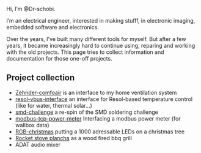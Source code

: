 Hi, I’m @Dr-schobi.

I’m an electrical engineer, interested in making stufff, in electronic imaging, embedded software and electronics.

Over the years, I've built many different tools for myself. But after a few years, it became increasingly hard to continue using, reparing and working with the old projects.
This page tries to collect information and documentation for those one-off projects.


## Project collection

- [Zehnder-comfoair](https://github.com/Dr-schobi/zehnder-comfoair) is an interface to my home ventilation system
- [resol-vbus-interface](https://github.com/Dr-schobi/resol-vbus-interface) an interface for Resol-based temperature control (like for water, thermal solar...)
- [smd-challenge](https://github.com/Dr-schobi/smd-challenge) a re-spin of the SMD soldering challenge
- [modbus-tcp-power-meter](https://github.com/Dr-schobi/modbus-tcp-power-meter) Interfacing a modbus power meter (for wallbox data)
- [RGB-christmas](https://github.com/Dr-schobi/RGB-christmas) putting a 1000 adressable LEDs on a christmas tree
- [Rocket stove plancha](https://github.com/Dr-schobi/rocket-plancha) as a wood fired bbq grill
- ADAT audio mixer
